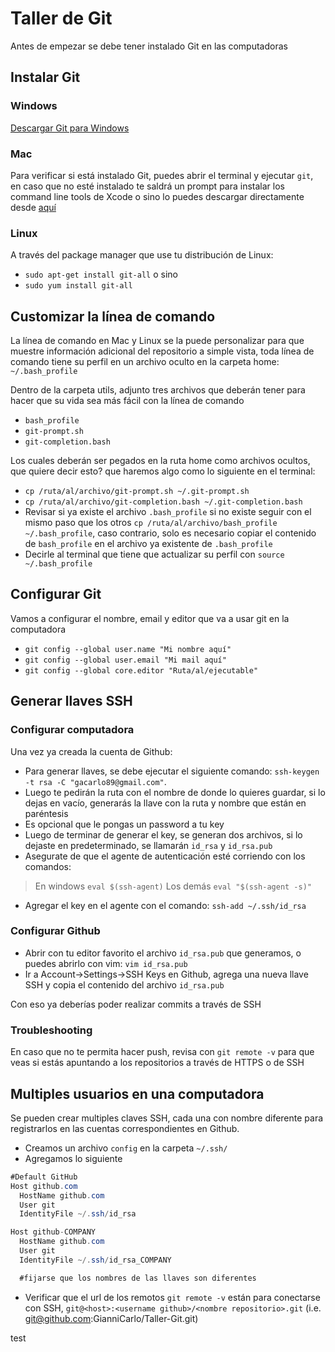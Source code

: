 # Taller de Git
Antes de empezar se debe tener instalado Git en las computadoras
## Instalar Git

### Windows
[Descargar Git para Windows](http://git-scm.com/download/win)

### Mac
Para verificar si está instalado Git, puedes abrir el terminal y ejecutar `git`, en caso que no esté instalado te saldrá un prompt para instalar los command line tools de Xcode o sino lo puedes descargar directamente desde [aquí](http://git-scm.com/download/mac)

### Linux
A través del package manager que use tu distribución de Linux:
- `sudo apt-get install git-all`
o sino
- `sudo yum install git-all`


## Customizar la línea de comando
La línea de comando en Mac y Linux se la puede personalizar para que muestre información adicional del repositorio a simple vista, toda línea de comando tiene su perfil en un archivo oculto en la carpeta home: `~/.bash_profile`

Dentro de la carpeta utils, adjunto tres archivos que deberán tener para hacer que su vida sea más fácil con la línea de comando
- `bash_profile`
- `git-prompt.sh`
- `git-completion.bash`

Los cuales deberán ser pegados en la ruta home como archivos ocultos, que quiere decir esto? que haremos algo como lo siguiente en el terminal:
- `cp /ruta/al/archivo/git-prompt.sh ~/.git-prompt.sh`
- `cp /ruta/al/archivo/git-completion.bash ~/.git-completion.bash`
- Revisar si ya existe el archivo `.bash_profile` si no existe seguir con el mismo paso que los otros `cp /ruta/al/archivo/bash_profile ~/.bash_profile`, caso contrario, solo es necesario copiar el contenido de `bash_profile` en el archivo ya existente de `.bash_profile`
- Decirle al terminal que tiene que actualizar su perfil con `source ~/.bash_profile`

## Configurar Git
Vamos a configurar el nombre, email y editor que va a usar git en la computadora
- `git config --global user.name "Mi nombre aquí"`
- `git config --global user.email "Mi mail aquí"`
- `git config --global core.editor "Ruta/al/ejecutable"`

## Generar llaves SSH
### Configurar computadora
Una vez ya creada la cuenta de Github:
- Para generar llaves, se debe ejecutar el siguiente comando: `ssh-keygen -t rsa -C "gacarlo89@gmail.com"`.
- Luego te pedirán la ruta con el nombre de donde lo quieres guardar, si lo dejas en vacío, generarás la llave con la ruta y nombre que están en paréntesis
- Es opcional que le pongas un password a tu key
- Luego de terminar de generar el key, se generan dos archivos, si lo dejaste en predeterminado, se llamarán `id_rsa` y `id_rsa.pub`
- Asegurate de que el agente de autenticación esté corriendo con los comandos:

> En windows
`eval $(ssh-agent)`
> Los demás
`eval "$(ssh-agent -s)"`

- Agregar el key en el agente con el comando: `ssh-add ~/.ssh/id_rsa`
### Configurar Github
- Abrir con tu editor favorito el archivo `id_rsa.pub` que generamos, o puedes abrirlo con vim: `vim id_rsa.pub`
- Ir a Account->Settings->SSH Keys en Github, agrega una nueva llave SSH y copia el contenido del archivo `id_rsa.pub`

Con eso ya deberías poder realizar commits a través de SSH

### Troubleshooting
En caso que no te permita hacer push, revisa con `git remote -v` para que veas si estás apuntando a los repositorios a través de HTTPS o de SSH

## Multiples usuarios en una computadora
Se pueden crear multiples claves SSH, cada una con nombre diferente para registrarlos en las cuentas correspondientes en Github.

- Creamos un archivo `config` en la carpeta `~/.ssh/`
- Agregamos lo siguiente

```java
#Default GitHub
Host github.com
  HostName github.com
  User git
  IdentityFile ~/.ssh/id_rsa

Host github-COMPANY
  HostName github.com
  User git
  IdentityFile ~/.ssh/id_rsa_COMPANY

  #fijarse que los nombres de las llaves son diferentes
```

- Verificar que el url de los remotos `git remote -v` están para conectarse con SSH, `git@<host>:<username github>/<nombre repositorio>.git` (i.e. git@github.com:GianniCarlo/Taller-Git.git)

test
